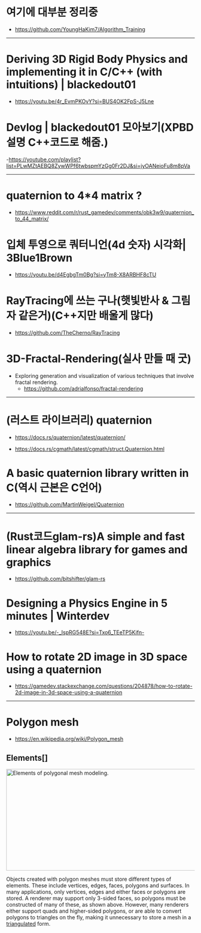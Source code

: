 # 여기에 대부분 정리중

- https://github.com/YoungHaKim7/Algorithm_Training

<hr>

# Deriving 3D Rigid Body Physics and implementing it in C/C++ (with intuitions) | blackedout01
- https://youtu.be/4r_EvmPKOvY?si=BUS4OK2FpS-J5Lne

# Devlog | blackedout01 모아보기(XPBD설명 C++코드로 해줌.)
-https://youtube.com/playlist?list=PLwMZtAEBQ8ZywWPf6twbspmYzGg0Fr2DJ&si=jyOANeioFu8m8pVa

<hr>

# quaternion to 4*4 matrix ?
- https://www.reddit.com/r/rust_gamedev/comments/obk3w9/quaternion_to_44_matrix/

# 입체 투영으로 쿼터니언(4d 숫자) 시각화| 3Blue1Brown
- https://youtu.be/d4EgbgTm0Bg?si=yTm8-X8ARBHF8cTU

# RayTracing에 쓰는 구나(햇빛반사 &  그림자 같은거)(C++지만 배울게 많다)
- https://github.com/TheCherno/RayTracing


# 3D-Fractal-Rendering(실사 만들 때 굿)
- Exploring generation and visualization of various techniques that involve fractal rendering. 
  - https://github.com/adrialfonso/fractal-rendering

<hr>

# (러스트 라이브러리) quaternion
- https://docs.rs/quaternion/latest/quaternion/

- https://docs.rs/cgmath/latest/cgmath/struct.Quaternion.html


# A basic quaternion library written in C(역시 근본은 C언어)
- https://github.com/MartinWeigel/Quaternion

<hr>

# (Rust코드glam-rs)A simple and fast linear algebra library for games and graphics
- https://github.com/bitshifter/glam-rs


# Designing a Physics Engine in 5 minutes | Winterdev

- https://youtu.be/-_IspRG548E?si=Txo6_TEeTP5Kifn-


# How to rotate 2D image in 3D space using a quaternion
- https://gamedev.stackexchange.com/questions/204878/how-to-rotate-2d-image-in-3d-space-using-a-quaternion

<hr>

# Polygon mesh
- https://en.wikipedia.org/wiki/Polygon_mesh

<h2><span class="mw-headline" id="Elements">Elements</span><span class="mw-editsection"><span class="mw-editsection-bracket">[<span class="mw-editsection-bracket">]</span></span></h2>
<p><span class="mw-default-size" typeof="mw:File"><a href="/wiki/File:Mesh_overview.svg" class="mw-file-description" title="Elements of polygonal mesh modeling."><img alt="Elements of polygonal mesh modeling." src="view-source:https://en.wikipedia.org/wiki///upload.wikimedia.org/wikipedia/commons/thumb/6/6d/Mesh_overview.svg/720px-Mesh_overview.svg.png" decoding="async" width="720" height="271" class="mw-file-element" srcset="view-source:https://en.wikipedia.org/wiki///upload.wikimedia.org/wikipedia/commons/thumb/6/6d/Mesh_overview.svg/1080px-Mesh_overview.svg.png 1.5x, //upload.wikimedia.org/wikipedia/commons/thumb/6/6d/Mesh_overview.svg/1440px-Mesh_overview.svg.png 2x" data-file-width="720" data-file-height="271" /></a></span>
</p><p>Objects created with polygon meshes must store different types of elements. These include vertices, edges, faces, polygons and surfaces. In many applications, only vertices, edges and either faces or polygons are stored. A renderer may support only 3-sided faces, so polygons must be constructed of many of these, as shown above. However, many renderers either support quads and higher-sided polygons, or are able to convert polygons to triangles on the fly, making it unnecessary to store a mesh in a <a href="view-source:https://en.wikipedia.org/wiki//wiki/Surface_triangulation" title="Surface triangulation">triangulated</a> form. 
</p>
